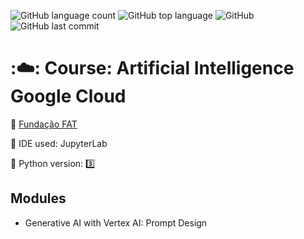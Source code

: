 ![GitHub language count](https://img.shields.io/github/languages/count/souzafcharles/Artificial-Intelligence-Google-Cloud)
![GitHub top language](https://img.shields.io/github/languages/top/souzafcharles/Artificial-Intelligence-Google-Cloud)
![GitHub](https://img.shields.io/github/license/souzafcharles/Artificial-Intelligence-Google-Cloud)
![GitHub last commit](https://img.shields.io/github/last-commit/souzafcharles/Artificial-Intelligence-Google-Cloud)

# :☁️: Course: Artificial Intelligence Google Cloud

:triangular_flag_on_post: [Fundação FAT]([https://novo.universodev.com.br/](https://ensino.fundacaofat.org.br/eventos/inteligencia-artificial-google-cloud))

:white_square_button: IDE used: JupyterLab

:snake: Python version: :three:

## Modules
 - Generative AI with Vertex AI: Prompt Design
